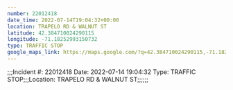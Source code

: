 ```yaml
---
number: 22012418
date_time: 2022-07-14T19:04:32+00:00
location: TRAPELO RD & WALNUT ST
latitude: 42.384710024290115
longitude: -71.18252993150732
type: TRAFFIC STOP
google_maps_link: https://maps.google.com/?q=42.384710024290115,-71.18252993150732
---
```


;;;Incident #: 22012418  Date: 2022-07-14 19:04:32   Type: TRAFFIC STOP;;;Location: TRAPELO RD & WALNUT ST;;;;;;
